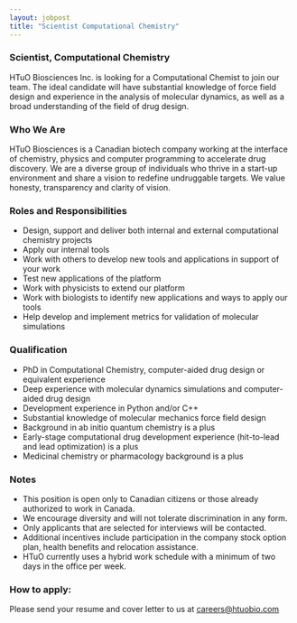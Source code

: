 ```yaml
---
layout: jobpost
title: "Scientist Computational Chemistry"
---
```


### Scientist, Computational Chemistry
HTuO Biosciences Inc. is looking for a Computational Chemist to join our team. The ideal candidate will have substantial knowledge of force field design and experience in the analysis of molecular dynamics, as well as a broad understanding of the field of drug design.

### Who We Are
HTuO Biosciences is a Canadian biotech company working at the interface of chemistry, physics and computer programming to accelerate drug discovery. We are a diverse group of individuals who thrive in a start-up environment and share a vision to redefine undruggable targets.  We value honesty, transparency and clarity of vision.


### Roles and Responsibilities 
* Design, support and deliver both internal and external computational chemistry projects 
* Apply our internal tools 
* Work with others to develop new tools and applications in support of your work 
* Test new applications of the platform 
* Work with physicists to extend our platform 
* Work with biologists to identify new applications and ways to apply our tools 
* Help develop and implement metrics for validation of molecular simulations


### Qualification 
* PhD in Computational Chemistry, computer-aided drug design or equivalent experience 
* Deep experience with molecular dynamics simulations and computer-aided drug design 
* Development experience in Python and/or C++ 
* Substantial knowledge of molecular mechanics force field design 
* Background in ab initio quantum chemistry is a plus 
* Early-stage computational drug development experience (hit-to-lead and lead optimization) is a plus 
* Medicinal chemistry or pharmacology background is a plus



### Notes
* This position is open only to Canadian citizens or those already authorized to work in Canada.
* We encourage diversity and will not tolerate discrimination in any form.
* Only applicants that are selected for interviews will be contacted.
* Additional incentives include participation in the company stock option plan, health benefits and relocation assistance.
* HTuO currently uses a hybrid work schedule with a minimum of two days in the office per week.

### How to apply:

Please send your resume and cover letter to us at 
[careers@htuobio.com](mailto:careers@htuobio.com)
